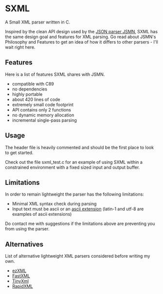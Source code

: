 SXML
====
A Small XML parser written in C.

Inspired by the clean API design used by the [JSON parser JSMN](http://zserge.bitbucket.org/jsmn.html), SXML has the same design goal and features for XML parsing. Go read about JSMN's Philosophy and Features to get an idea of how it differs to other parsers - I'll wait right here.

Features
--------
Here is a list of features SXML shares with JSMN.

* compatible with C89
* no dependencies
* highly portable
* about 420 lines of code
* extremely small code footprint
* API contains only 2 functions
* no dynamic memory allocation
* incremental single-pass parsing

Usage
-----
The header file is heavily commented and should be the first place to look to get started.

Check out the file sxml_test.c for an example of using SXML within a constrained environment with a fixed sized input and output buffer.

Limitations
-----------
In order to remain lightweight the parser has the following limitations:

* Minimal XML syntax check during parsing
* Input text must be ascii or an [ascii extension](http://en.wikipedia.org/wiki/Extended_ASCII) (latin-1 and utf-8 are examples of ascii extensions)

Do contact me with suggestions if the limitations above are preventing you from using the parser.

Alternatives
------------
List of alternative lightweight XML parsers considered before writing my own.

* [ezXML](http://ezxml.sourceforge.net/)
* [FastXML](http://codesuppository.blogspot.com/2009/02/fastxml-extremely-lightweight-stream.html)
* [TinyXml](http://www.grinninglizard.com/tinyxml2/)
* [RapidXML](http://rapidxml.sourceforge.net/)
